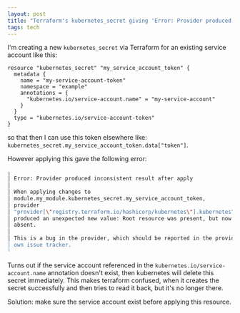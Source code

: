 ```yaml
---
layout: post
title: "Terraform's kubernetes_secret giving 'Error: Provider produced inconsistent result after apply'"
tags: tech
---
```


I'm creating a new `kubernetes_secret` via Terraform for an existing service account like this:

```
resource "kubernetes_secret" "my_service_account_token" {
  metadata {
    name = "my-service-account-token"
    namespace = "example"
    annotations = {
      "kubernetes.io/service-account.name" = "my-service-account"
    }
  }
  type = "kubernetes.io/service-account-token"
}
```

so that then I can use this token elsewhere like: `kubernetes_secret.my_service_account_token.data["token"]`. 

<!--break-->

However applying this gave the following error:

```bash
╷
│ Error: Provider produced inconsistent result after apply
│ 
│ When applying changes to
│ module.my_module.kubernetes_secret.my_service_account_token,
│ provider
│ "provider[\"registry.terraform.io/hashicorp/kubernetes\"].kubernetes"
│ produced an unexpected new value: Root resource was present, but now
│ absent.
│ 
│ This is a bug in the provider, which should be reported in the provider's
│ own issue tracker.
╵
```

Turns out if the service account referenced in the `kubernetes.io/service-account.name` annotation doesn't exist, then kubernetes will delete this secret immediately. This makes terraform confused, when it creates the secret successfully and then tries to read it back, but it's no longer there.

Solution: make sure the service account exist before applying this resource.

